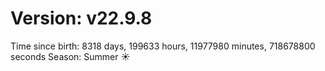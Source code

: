 # Version: v22.9.8
Time since birth: 8318 days, 199633 hours, 11977980 minutes, 718678800 seconds
Season: Summer ☀️
